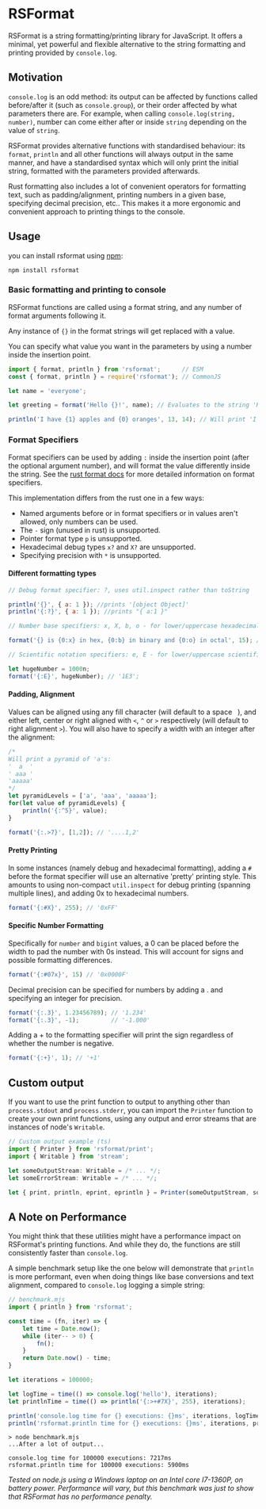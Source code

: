 # RSFormat

RSFormat is a string formatting/printing library for JavaScript. It offers a minimal, yet powerful and flexible alternative to the string formatting and printing provided by `console.log`.

## Motivation

`console.log` is an odd method: its output can be affected by functions called before/after it (such as `console.group`), or their order affected by what parameters there are. For example, when calling `console.log(string, number)`, number can come either after or inside `string` depending on the value of `string`.

RSFormat provides alternative functions with standardised behaviour: its `format`, `println` and all other functions will always output in the same manner, and have a standardised syntax which will only print the initial string, formatted with the parameters provided afterwards.

Rust formatting also includes a lot of convenient operators for formatting text, such as padding/alignment, printing numbers in a given base, specifying decimal precision, etc.. This makes it a more ergonomic and convenient approach to printing things to the console.

## Usage

you can install rsformat using [npm](https://www.npmjs.com/package/rsformat):

```
npm install rsformat
```

### Basic formatting and printing to console

RSFormat functions are called using a format string, and any number of format arguments following it.

Any instance of `{}` in the format strings will get replaced with a value.

You can specify what value you want in the parameters by using a number inside the insertion point.

```js
import { format, println } from 'rsformat';      // ESM
const { format, println } = require('rsformat'); // CommonJS

let name = 'everyone';

let greeting = format('Hello {}!', name); // Evaluates to the string 'Hello, everyone!'

println('I have {1} apples and {0} oranges', 13, 14); // Will print 'I have 14 apples and 13 oranges' to the console
```

### Format Specifiers

Format specifiers can be used by adding `:` inside the insertion point (after the optional argument number), and will format the value differently inside the string. See the [rust format docs](https://doc.rust-lang.org/std/fmt/#syntax) for more detailed information on format specifiers.

This implementation differs from the rust one in a few ways:

- Named arguments before or in format specifiers or in values aren't allowed, only numbers can be used.
- The `-` sign (unused in rust) is unsupported.
- Pointer format type `p` is unsupported.
- Hexadecimal debug types `x?` and `X?` are unsupported. 
- Specifying precision with `*` is unsupported.

#### Different formatting types

```js
// Debug format specifier: ?, uses util.inspect rather than toString

println('{}', { a: 1 }); //prints '[object Object]'
println('{:?}', { a: 1 }); //prints "{ a:1 }"

// Number base specifiers: x, X, b, o - for lower/uppercase hexadecimal, binary, octal

format('{} is {0:x} in hex, {0:b} in binary and {0:o} in octal', 15); // '15 is f in hex, 1111 in binary and 17 in octal'

// Scientific notation specifiers: e, E - for lower/uppercase scientific notation

let hugeNumber = 1000n;
format('{:E}', hugeNumber); // '1E3';
```

#### Padding, Alignment

Values can be aligned using any fill character (will default to a space ` `), and either left, center or right aligned with `<`, `^` or `>` respectively (will default to right alignment `>`). You will also have to specify a width with an integer after the alignment:

```js
/*
Will print a pyramid of 'a's:
'  a  '
' aaa '
'aaaaa'
*/
let pyramidLevels = ['a', 'aaa', 'aaaaa'];
for(let value of pyramidLevels) {
    println('{:^5}', value);
}
```

```js
format('{:.>7}', [1,2]); // '....1,2'
```

#### Pretty Printing

In some instances (namely debug and hexadecimal formatting), adding a `#` before the format specifier will use an alternative 'pretty' printing style. This amounts to using non-compact `util.inspect` for debug printing (spanning multiple lines), and adding 0x to hexadecimal numbers.

```js
format('{:#X}', 255); // '0xFF'
```

#### Specific Number Formatting

Specifically for `number` and `bigint` values, a 0 can be placed before the width to pad the number with 0s instead. This will account for signs and possible formatting differences.

```js
format('{:#07x}', 15) // '0x0000F'
```

Decimal precision can be specified for numbers by adding a . and specifying an integer for precision.

```js
format('{:.3}', 1.23456789); // '1.234'
format('{:.3}', -1);         // '-1.000'
```

Adding a + to the formatting specifier will print the sign regardless of whether the number is negative.

```js
format('{:+}', 1); // '+1'
```

## Custom output

If you want to use the print function to output to anything other than `process.stdout` and `process.stderr`, you can import the `Printer` function to create your own print functions, using any output and error streams that are instances of node's `Writable`.

```ts
// Custom output example (ts)
import { Printer } from 'rsformat/print';
import { Writable } from 'stream';

let someOutputStream: Writable = /* ... */;
let someErrorStream: Writable = /* ... */;

let { print, println, eprint, eprintln } = Printer(someOutputStream, someErrorStream);
```

## A Note on Performance

You might think that these utilities might have a performance impact on RSFormat's printing functions. And while they do, the functions are still consistently faster than `console.log`.

A simple benchmark setup like the one below will demonstrate that `println` is more performant, even when doing things like base conversions and text alignment, compared to `console.log` logging a simple string:

```js
// benchmark.mjs
import { println } from 'rsformat';

const time = (fn, iter) => {
    let time = Date.now();
    while (iter-- > 0) {
        fn();
    }
    return Date.now() - time;
}

let iterations = 100000;

let logTime = time(() => console.log('hello'), iterations);
let printlnTime = time(() => println('{:>+#7X}', 255), iterations);

println('console.log time for {} executions: {}ms', iterations, logTime);
println('rsformat.println time for {} executions: {}ms', iterations, printlnTime);
```

```
> node benchmark.mjs
...After a lot of output...

console.log time for 100000 executions: 7217ms
rsformat.println time for 100000 executions: 5900ms
```

_Tested on node.js using a Windows laptop on an Intel core I7-1360P, on battery power. Performance will vary, but this benchmark was just to show that RSFormat has no performance penalty._